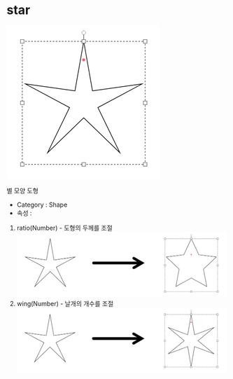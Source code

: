 # star

![컴포넌트-별][star-01]

별 모양 도형

- Category : Shape
- 속성 :
1. ratio(Number) - 도형의 두께를 조절  
  ![별-ratio적용결과][star-02]
2. wing(Number) - 날개의 개수를 조절  
  ![별-wing적용결과][star-03]


[star-01]: ../images/star-01.png

[star-02]: ../images/star-02.png

[star-03]: ../images/star-03.png
